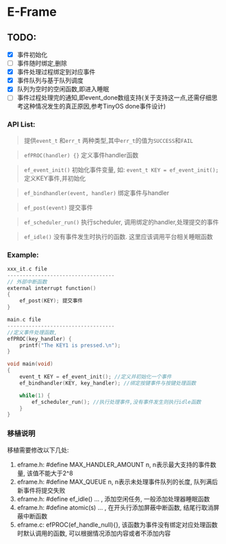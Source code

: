 # E-Frame
## TODO:
 - [X] 事件初始化 
 - [ ] 事件随时绑定,删除
 - [X] 事件处理过程绑定到对应事件 
 - [X] 事件队列与基于队列调度 
 - [X] 队列为空时的空闲函数,即进入睡眠 
 - [ ] 事件过程处理完的通知,即event_done数组支持(关于支持这一点,还需仔细思考这种情况发生的真正原因,参考TinyOS done事件设计)

### API List:
> 提供`event_t` 和`err_t` 两种类型,其中`err_t`的值为`SUCCESS`和`FAIL`

> `efPROC(handler) {}` 定义事件handler函数

> `ef_event_init()` 初始化事件变量, 如: `event_t KEY = ef_event_init();` 定义KEY事件,并初始化

> `ef_bindhandler(event, handler)` 绑定事件与handler

> `ef_post(event)` 提交事件

> `ef_scheduler_run()` 执行scheduler, 调用绑定的handler,处理提交的事件

> `ef_idle()` 没有事件发生时执行的函数. 这里应该调用平台相关睡眠函数

### Example:
```C
xxx_it.c file
-----------------------------------
// 外部中断函数
external interrupt function()
{
    ef_post(KEY); 提交事件
}

main.c file
-----------------------------------
//定义事件处理函数,
efPROC(key_handler) {
    printf("The KEY1 is pressed.\n");
}

void main(void)
{
    event_t KEY = ef_event_init(); //定义并初始化一个事件
    ef_bindhandler(KEY, key_handler); //绑定按键事件与按键处理函数

    while(1) {
        ef_scheduler_run(); //执行处理事件,没有事件发生则执行idle函数
    }
}
```

### 移植说明
移植需要修改以下几处:
1. eframe.h: #define MAX_HANDLER_AMOUNT n, n表示最大支持的事件数量, 该值不能大于2^8
2. eframe.h: #define MAX_QUEUE n, n表示未处理事件队列的长度, 队列满后新事件将提交失败
3. eframe.h: #define ef_idle() ... , 添加空闲任务, 一般添加处理器睡眠函数
4. eframe.h: #define atomic(s) ... , 在开头行添加屏蔽中断函数, 结尾行取消屏蔽中断函数
5. eframe.c: efPROC(ef_handle_null){}, 该函数为事件没有绑定对应处理函数时默认调用的函数, 可以根据情况添加内容或者不添加内容
